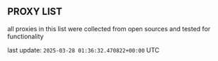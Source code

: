 ## PROXY LIST

all proxies in this list were collected from open sources and tested for functionality

last update: `2025-03-28 01:36:32.470822+00:00` UTC